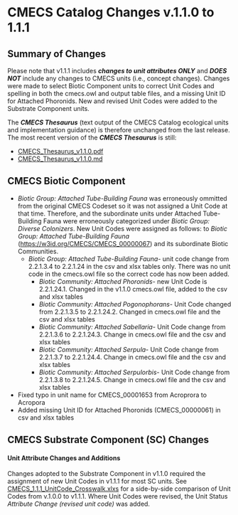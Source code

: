 # CMECS Catalog Changes v.1.1.0 to 1.1.1

## Summary of Changes
Please note that v1.1.1 includes _**changes to unit attributes ONLY**_ and _**DOES NOT**_ include any changes to CMECS units (i.e., concept changes).
Changes were made to select Biotic Component units to correct Unit Codes and spelling in both the cmecs.owl and output table files, and a missing Unit ID for Attached Phoronids.
New and revised Unit Codes were added to the Substrate Component units. 

The _**CMECS Thesaurus**_ (text output of the CMECS Catalog ecological units and implementation guidance) is therefore unchanged from the last release. The most recent version of the _**CMECS Thesaurus**_ is still:
- [CMECS_Thesaurus_v1.1.0.pdf](https://github.com/NOAA-OCM/cmecs/blob/main/CMECS_Catalog_v1.1.0/CMECS_Thesaurus_v1.1.0.pdf)
- [CMECS_Thesaurus_v1.1.0.md](https://github.com/NOAA-OCM/cmecs/blob/main/CMECS_Catalog_v1.1.0/CMECS_Thesaurus_v1.1.0.md)

## CMECS Biotic Component

- _Biotic Group: Attached Tube-Building Fauna_ was erroneously ommitted from the original CMECS Codeset so it was not assigned a Unit Code at that time. Therefore, and the subordinate units under Attached Tube-Building Fauna were erroneously categorized under _Biotic Group: Diverse Colonizers_. New Unit Codes were assigned as follows: to _Biotic Group: Attached Tube-Building Fauna_ (https://w3id.org/CMECS/CMECS_00000067) and its subordinate Biotic Communities.
  - _Biotic Group: Attached Tube-Building Fauna_- unit code change from 2.2.1.3.4 to 2.2.1.24 in the csv and xlsx tables only. There was no unit code in the cmecs.owl file so the correct code has now been added. 
    - _Biotic Community: Attached Phoronids_- new Unit Code is 2.2.1.24.1. Changed in the v1.1.0 cmecs.owl file, added to the csv and xlsx tables
    - _Biotic Community: Attached Pogonophorans_- Unit Code changed from 2.2.1.3.5 to 2.2.1.24.2. Changed in cmecs.owl file and the csv and xlsx tables
    - _Biotic Community: Attached Sabellaria_- Unit Code change from 2.2.1.3.6 to 2.2.1.24.3. Change in cmecs.owl file and the csv and xlsx tables
    - _Biotic Community: Attached Serpula_- Unit Code change from 2.2.1.3.7 to 2.2.1.24.4. Change in cmecs.owl file and the csv and xlsx tables
    - _Biotic Community: Attached Serpulorbis_- Unit Code change from 2.2.1.3.8 to 2.2.1.24.5. Change in cmecs.owl file and the csv and xlsx tables
- Fixed typo in unit name for CMECS_00001653 from Acroprora to Acropora
- Added missing Unit ID for Attached Phoronids (CMECS_00000061) in csv and xlsx tables 

## CMECS Substrate Component (SC) Changes

#### Unit Attribute Changes and Additions
Changes adopted to the Substrate Component in v1.1.0 required the assignment of new Unit Codes in v1.1.1 for most SC units. See [CMECS_1.1.1_UnitCode_Crosswalk.xlxs](https://github.com/NOAA-OCM/cmecs/blob/main/CMECS_Catalog_v1.1.1/CMECS_1.1.1_UnitCode_Crosswalk.xlsx) for a side-by-side comparison of Unit Codes from v.1.0.0 to v1.1.1. Where Unit Codes were revised, the Unit Status _Attribute Change (revised unit code)_ was added.
